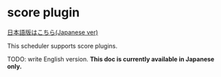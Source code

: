 # score plugin

[日本語版はこちら(Japanese ver)](/README.ja.md)

This scheduler supports score plugins.

TODO: write English version. **This doc is currently available in Japanese only.**
